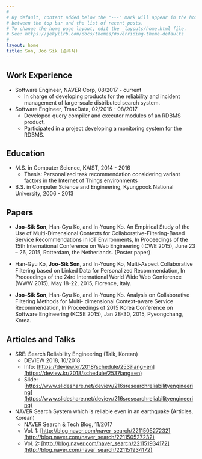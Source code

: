 ```yaml
---
#
# By default, content added below the "---" mark will appear in the home page
# between the top bar and the list of recent posts.
# To change the home page layout, edit the _layouts/home.html file.
# See: https://jekyllrb.com/docs/themes/#overriding-theme-defaults
#
layout: home
title: Son, Joo Sik (손주식)
---
```


## Work Experience
* Software Engineer, NAVER Corp, 08/2017 - current
  * In charge of developing products for the reliability and incident management of large-scale distributed search system.
* Software Engineer, TmaxData, 02/2016 - 08/2017
  * Developed query compiler and executor modules of an RDBMS product.
  * Participated in a project developing a monitoring system for the RDBMS.

## Education
* M.S. in Computer Science, KAIST, 2014 - 2016
  * Thesis: Personalized task recommendation considering variant factors in the Internet of Things environments
* B.S. in Computer Science and Engineering, Kyungpook National University, 2006 - 2013

## Papers
* **Joo-Sik Son**, Han-Gyu Ko, and In-Young Ko. An Empirical Study of the Use of Multi-Dimensional Contexts for Collaborative-Filtering-Based Service Recommendations in IoT Environments, In Proceedings of the 15th International Conference on Web Engineering (ICWE 2015), June 23 – 26, 2015, Rotterdam, the Netherlands. (Poster paper)

* Han-Gyu Ko, **Joo-Sik Son**, and In-Young Ko, Multi-Aspect Collaborative Filtering based on Linked Data for Personalized Recommendation, In Proceedings of the 24rd International World Wide Web Conference (WWW 2015), May 18-22, 2015, Florence, Italy.

* **Joo-Sik Son**, Han-Gyu Ko, and In-Young Ko. Analysis on Collaborative Filtering Methods for Multi- dimensional Context-aware Service Recommendation, In Proceedings of 2015 Korea Conference on Software Engineering (KCSE 2015), Jan 28-30, 2015, Pyeongchang, Korea.

## Articles and Talks
* SRE: Search Reliability Engineering (Talk, Korean)
  * DEVIEW 2018, 10/2018
  * Info: [https://deview.kr/2018/schedule/253?lang=en](https://deview.kr/2018/schedule/253?lang=en)
  * Slide: [https://www.slideshare.net/deview/216sresearchreliabilityengineering](https://www.slideshare.net/deview/216sresearchreliabilityengineering) 
* NAVER Search System which is reliable even in an earthquake (Articles, Korean)
  * NAVER Search & Tech Blog, 11/2017
  * Vol. 1: [http://blog.naver.com/naver_search/221150527232](http://blog.naver.com/naver_search/221150527232)
  * Vol. 2: [http://blog.naver.com/naver_search/221151934172](http://blog.naver.com/naver_search/221151934172)
